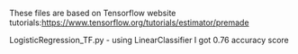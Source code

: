 These files are based on Tensorflow website tutorials:https://www.tensorflow.org/tutorials/estimator/premade

LogisticRegression_TF.py - using LinearClassifier I got 0.76 accuracy score

